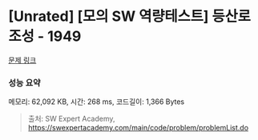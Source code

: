# [Unrated] [모의 SW 역량테스트] 등산로 조성 - 1949 

[문제 링크](https://swexpertacademy.com/main/code/problem/problemDetail.do?contestProbId=AV5PoOKKAPIDFAUq) 

### 성능 요약

메모리: 62,092 KB, 시간: 268 ms, 코드길이: 1,366 Bytes



> 출처: SW Expert Academy, https://swexpertacademy.com/main/code/problem/problemList.do